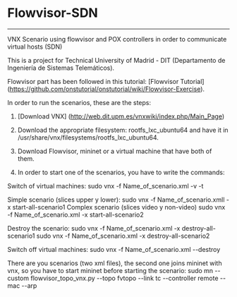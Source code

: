# Flowvisor-SDN
***
VNX Scenario using flowvisor and POX controllers in order to communicate virtual hosts (SDN)

This is a project for Technical University of Madrid - DIT (Departamento de Ingeniería de Sistemas Telemáticos).

Flowvisor part has been followed in this tutorial: [Flowvisor Tutorial] (https://github.com/onstutorial/onstutorial/wiki/Flowvisor-Exercise).

In order to run the scenarios, these are the steps:

1. [Download VNX] (http://web.dit.upm.es/vnxwiki/index.php/Main_Page)

2. Download the appropriate filesystem: rootfs_lxc_ubuntu64 and have it in /usr/share/vnx/filesystems/rootfs_lxc_ubuntu64.

3. Download Flowvisor, mininet or a virtual machine that have both of them.

4. In order to start one of the scenarios, you have to write the commands:

Switch of virtual machines:
sudo vnx -f Name_of_scenario.xml -v -t
 
Simple scenario (slices upper y lower):
sudo vnx -f Name_of_scenario.xmll -x start-all-scenario1
Complex scenario (slices video y non-video)
sudo vnx -f Name_of_scenario.xml -x start-all-scenario2
 
Destroy the scenario:
sudo vnx -f Name_of_scenario.xml -x destroy-all-scenario1
sudo vnx -f Name_of_scenario.xml -x destroy-all-scenario2
 
Switch off virtual machines:
sudo vnx -f Name_of_scenario.xml --destroy

There are you scenarios (two xml files), the second one joins mininet with vnx, so you have to start mininet before starting the scenario:
sudo mn --custom flowvisor_topo_vnx.py --topo fvtopo --link tc --controller remote --mac --arp
